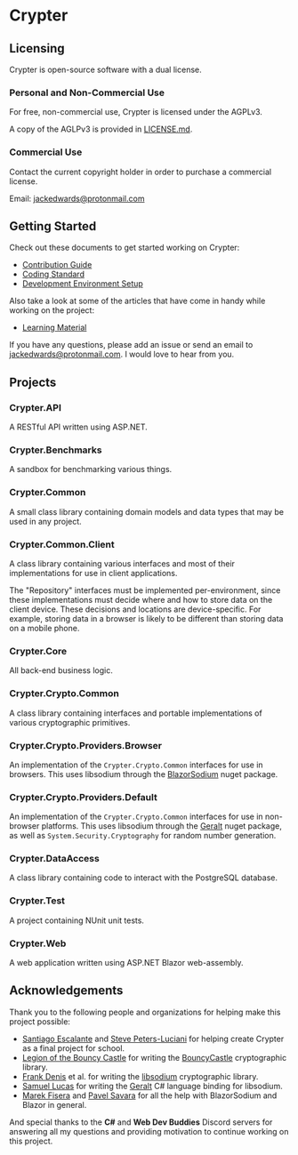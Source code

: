 # Crypter

## Licensing

Crypter is open-source software with a dual license.

### Personal and Non-Commercial Use

For free, non-commercial use, Crypter is licensed under the AGPLv3.

A copy of the AGLPv3 is provided in [LICENSE.md](LICENSE.md).

### Commercial Use

Contact the current copyright holder in order to purchase a commercial license.

Email: <jackedwards@protonmail.com>

## Getting Started

Check out these documents to get started working on Crypter:

* [Contribution Guide](./CONTRIBUTING.md)
* [Coding Standard](<./Documentation/Development/Coding Standard.md>)
* [Development Environment Setup](<./Documentation/Development/Development Environment Setup.md>)

Also take a look at some of the articles that have come in handy while working on the project:

* [Learning Material](<./Documentation/Learning%20Material.md>)

If you have any questions, please add an issue or send an email to <jackedwards@protonmail.com>.
I would love to hear from you.

## Projects

### Crypter.API

A RESTful API written using ASP.NET.

### Crypter.Benchmarks

A sandbox for benchmarking various things.

### Crypter.Common

A small class library containing domain models and data types that may be used in any project.

### Crypter.Common.Client

A class library containing various interfaces and most of their implementations for use in client applications.

The "Repository" interfaces must be implemented per-environment, since these implementations must decide where and how to store data on the client device.
These decisions and locations are device-specific.  For example, storing data in a browser is likely to be different than storing data on a mobile phone.

### Crypter.Core

All back-end business logic.

### Crypter.Crypto.Common

A class library containing interfaces and portable implementations of various cryptographic primitives.

### Crypter.Crypto.Providers.Browser

An implementation of the `Crypter.Crypto.Common` interfaces for use in browsers.
This uses libsodium through the [BlazorSodium](https://github.com/Jack-Edwards/BlazorSodium) nuget package.

### Crypter.Crypto.Providers.Default

An implementation of the `Crypter.Crypto.Common` interfaces for use in non-browser platforms.
This uses libsodium through the [Geralt](https://github.com/samuel-lucas6/Geralt) nuget package, as well as `System.Security.Cryptography` for random number generation.

### Crypter.DataAccess

A class library containing code to interact with the PostgreSQL database.

### Crypter.Test

A project containing NUnit unit tests.

### Crypter.Web

A web application written using ASP.NET Blazor web-assembly.

## Acknowledgements

Thank you to the following people and organizations for helping make this project possible:

* [Santiago Escalante](https://github.com/saescalante) and [Steve Peters-Luciani](https://github.com/spetersluciani) for helping create Crypter as a final project for school.
* [Legion of the Bouncy Castle](https://bouncycastle.org/) for writing the [BouncyCastle](https://github.com/bcgit/bc-csharp) cryptographic library.
* [Frank Denis](https://github.com/jedisct1) et al. for writing the [libsodium](https://doc.libsodium.org/) cryptographic library.
* [Samuel Lucas](https://github.com/samuel-lucas6) for writing the [Geralt](https://github.com/samuel-lucas6/Geralt) C# language binding for libsodium.
* [Marek Fisera](https://github.com/maraf) and [Pavel Savara](https://github.com/pavelsavara) for all the help with BlazorSodium and Blazor in general.

And special thanks to the **C#** and **Web Dev Buddies** Discord servers for answering all my questions and providing motivation to continue working on this project.
